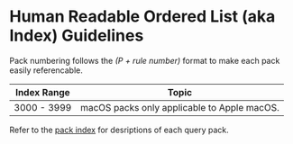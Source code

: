 # Human Readable Ordered List (aka Index) Guidelines
Pack numbering follows the *(P + rule number)* format to make each pack easily referencable.

| Index Range | Topic |
| ----------- | ----- |
| 3000 - 3999 | macOS packs only applicable to Apple macOS. |

Refer to the [pack index](pack_index.md) for desriptions of each query pack.